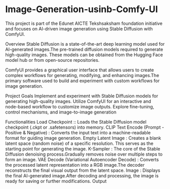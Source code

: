 # Image-Generation-usinb-Comfy-UI
This project is part of the Edunet AICTE Tekshsaksham foundation initiative and focuses on AI-driven image generation using Stable Diffusion with ComfyUI.

Overview
Stable Diffusion is a state-of-the-art deep learning model used for AI-generated images.The pre-trained diffusion models required to generate high-quality images. These models can be obtained from the Hugging Face model hub or from open-source repositories.

ComfyUI provides a graphical user interface that allows users to create complex workflows for generating, modifying, and enhancing images.The primary software used to build and experiment with custom workflows for image generation.

Project Goals
Implement and experiment with Stable Diffusion models for generating high-quality images. Utilize ComfyUI for an interactive and node-based workflow to customize image outputs. Explore fine-tuning, control mechanisms, and image-to-image generation

Functionalities
Load Checkpoint :: Loads the Stable Diffusion model checkpoint (.ckpt or .safetensors) into memory.
CLIP Text Encode (Prompt - Positive & Negative) : Converts the input text into a machine-readable format for guiding image generation.
Empty Latent Image : Creates a blank latent space (random noise) of a specific resolution. This serves as the starting point for generating the image.
K-Sampler : The core of the Stable Diffusion denoising process.Gradually removes noise over multiple steps to form an image.
VAE Decode (Variational Autoencoder Decode) : Converts the processed latent representation into a RGB image.The decoder reconstructs the final visual output from the latent space.
Image : Displays the final AI-generated image.After decoding and processing, the image is ready for saving or further modifications.
Output
